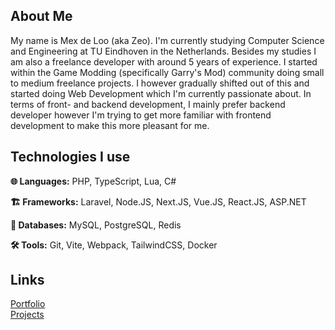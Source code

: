 ## About Me
My name is Mex de Loo (aka Zeo). I'm currently studying Computer Science and Engineering at TU Eindhoven in the Netherlands. Besides my studies I am also a freelance developer with around 5 years of experience. I started within the Game Modding (specifically Garry's Mod) community doing small to medium freelance projects. I however gradually shifted out of this and started doing Web Development which I'm currently passionate about. In terms of front- and backend development, I mainly prefer backend developer however I'm trying to get more familiar with frontend development to make this more pleasant for me.

## Technologies I use
**🌐 Languages:** PHP, TypeScript, Lua, C#<br/>

**🏗️ Frameworks:** Laravel, Node.JS, Next.JS, Vue.JS, React.JS, ASP.NET<br/>

**📃 Databases:** MySQL, PostgreSQL, Redis<br/>

**🛠 Tools:** Git, Vite, Webpack, TailwindCSS, Docker<br/>

## Links
[Portfolio](https://zeodev.cc)</br>
[Projects](https://zeodev.cc/projects)
